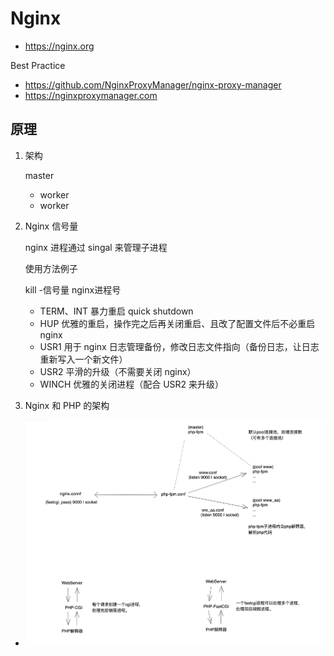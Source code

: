 # Nginx 
- https://nginx.org

Best Practice
- https://github.com/NginxProxyManager/nginx-proxy-manager
- https://nginxproxymanager.com


## 原理

1. 架构
    
    master 
    
    - worker
    - worker
2. Nginx 信号量
    
    nginx 进程通过 singal 来管理子进程
    
    使用方法例子
    
    kill -信号量 nginx进程号
    
    - TERM、INT 暴力重启 quick shutdown
    - HUP 优雅的重启，操作完之后再关闭重启、且改了配置文件后不必重启 nginx
    - USR1 用于 nginx 日志管理备份，修改日志文件指向（备份日志，让日志重新写入一个新文件）
    - USR2 平滑的升级（不需要关闭 nginx）
    - WINCH 优雅的关闭进程（配合 USR2 来升级）
3. Nginx 和 PHP 的架构
- ![nginx-php-communicate](images/nginx-php-communicate.png)
